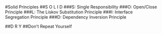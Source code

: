 #Solid Principles
##S O L I D
###S: Single Responsibility
###O: Open/Close Principle
###L: The Liskov Substitution Principle
###I: Interface Segregation Principle
###D: Dependency Inversion Principle

##D R Y
##Don't Repeat Yourself



